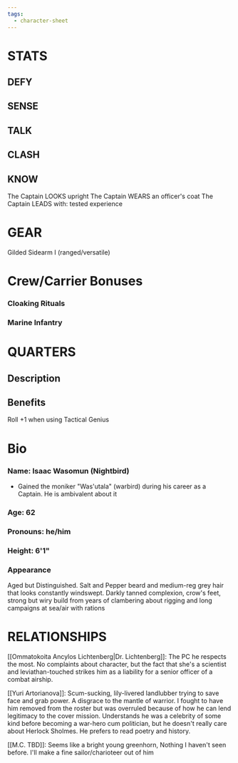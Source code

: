 ```yaml
---
tags:
  - character-sheet
---
```

# STATS
## DEFY
## SENSE
## TALK
## CLASH
## KNOW

The Captain LOOKS upright
The Captain WEARS an officer's coat
The Captain LEADS with: tested experience

# GEAR
Gilded Sidearm I (ranged/versatile)

# Crew/Carrier Bonuses
### Cloaking Rituals
### Marine Infantry

# QUARTERS

## Description

## Benefits
Roll +1 when using  Tactical Genius

# Bio
### Name: Isaac Wasomun (Nightbird)
- Gained the moniker "Was'utala" (warbird) during his career as a Captain. He is ambivalent about it
### Age: 62
### Pronouns: he/him
###  Height: 6'1"

### Appearance

Aged but Distinguished. Salt and Pepper beard and medium-reg grey hair that looks constantly windswept. Darkly tanned complexion, crow's feet, strong but wiry build from years of clambering about rigging and long campaigns at sea/air with rations

# RELATIONSHIPS
[[Ommatokoita Ancylos Lichtenberg|Dr. Lichtenberg]]: The PC he respects the most. No complaints about character, but the fact that she's a scientist and leviathan-touched strikes him as a liability for a senior officer of a combat airship.

[[Yuri Artorianova]]: Scum-sucking, lily-livered landlubber trying to save face and grab power. A disgrace to the mantle of warrior. I fought to have him removed from the roster but was overruled because of how he can lend legitimacy to the cover mission. Understands he was a celebrity of some kind before becoming a war-hero cum politician, but he doesn't really care about Herlock Sholmes. He prefers to read poetry and history.

[[M.C. TBD]]: Seems like a bright young greenhorn, Nothing I haven't seen before. I'll make a fine sailor/charioteer out of him